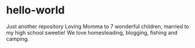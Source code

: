 # hello-world
Just another repository
Loving Momma to 7 wonderful children, married to my high school sweetie! We love homesteading, blogging, fishing and camping.
